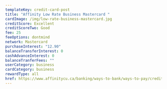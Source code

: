 ```yaml
---
templateKey: credit-card-post
title: "Affinity Low Rate Business Mastercard "
cardImage: /img/low-rate-business-mastercard.jpg
creditScore: Excellent
creditScoreTwo: Good
fee: 25
feeOptions: dontmind
network: Mastercard
purchaseInterest: "12.90"
balanceTransferInterest: 0
cashAdvanceInterest: 0
balanceTranferFees: ""
userCategory: business
cardCategory: business
rewardType: all
href: https://www.affinitycu.ca/banking/ways-to-bank/ways-to-pay/credit-cards/business-credit-cards
---
```

